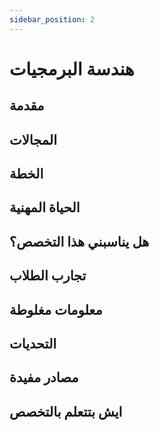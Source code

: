 ```yaml
---
sidebar_position: 2
---
```


# هندسة البرمجيات

## مقدمة

## المجالات

## الخطة

## الحياة المهنية

## هل يناسبني هذا التخصص؟

## تجارب الطلاب

## معلومات مغلوطة

## التحديات

## مصادر مفيدة

## ايش بتتعلم بالتخصص
